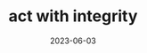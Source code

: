 ---
title: "act with integrity"
cc-type: cue
date: 2023-06-03
related:
  - SEPARATE WORK AND PLAY
  - "Whatever you are, try be a good one."
tags:
  - cue
---
